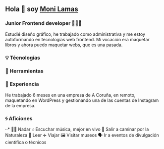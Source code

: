 ## Hola 👋 soy [Moni Lamas](https://monilamas.netlify.app/)


### Junior Frontend developer 👩🏼‍💻
Estudié diseño gráfico, he trabajado como administrativa y me estoy autoformando en tecnologías web frontend. Mi vocación era maquetar libros y ahora puedo maquetar webs, que es una pasada.

### :bulb:  Técnologías


### :pushpin:  Herramientas


### :bookmark:  Experiencia 
He trabajado 6 meses en una empresa de A Coruña, en remoto, maquetando en WordPress y gestionando una de las cuentas de Instagram de la empresa.

### :cyclone:  Aficiones
··* 🏊‍♀️ Nadar
:notes: Escuchar música, mejor en vivo
🌲 Salir a caminar por la Naturaleza
📗 Leer 
✈️ Viajar
🖼 Visitar museos
🗣 Ir a eventos de divulgación científica o técnicos






